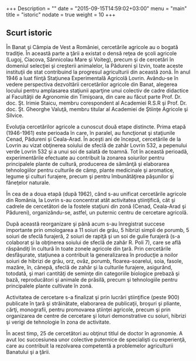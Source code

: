 +++
Description = ""
date = "2015-09-15T14:59:02+03:00"
menu = "main"
title = "istoric"
nodate = true
weight = 10
+++

## Scurt istoric

În Banat şi Câmpia de Vest a României, cercetările agricole au o bogată tradiţie. În această parte a ţării a existat o densă reţea de şcoli agricole (Lugoj, Ciacova, Sânnicolau Mare şi Voiteg), precum şi de cercetări în domeniul selecţiei şi creşterii animalelor, la Pădureni şi Izvin, toate aceste instituţii de stat contribuind la progresul agriculturii din această zonă.
În anul 1946 a luat fiinţă Staţiunea Experimentală Agricolă Lovrin.
Avându-se în vedere perspectiva dezvoltării cercetărilor agricole din Banat, alegerea locului pentru amplasarea staţiunii aparţine unui colectiv de cadre didactice al Facultăţii de Agronomie din Timişoara, din care au făcut parte Prof. Dr. doc. Şt. Irimie Staicu, membru corespondent al Academiei R.S.R şi Prof. Dr. doc. Şt. Gheorghe Valuţă, membru titular al Academiei de Ştiinţe Agricole şi Silvice.

Evoluţia cercetărilor agricole a cunoscut două etape distincte. Prima etapă (1946-1961) este perioada în care, în paralel, au funcţionat şi staţiunile Cenad, Pădureni şi Ceala-Arad. În aceşti ani de început, cercetările de la Lovrin au vizat obţinerea soiului de sfeclă de zahăr Lovrin 532, a pepenului verde Lovrin 532 şi a unui soi de salată de toamnă. Tot în această perioadă, experimentările efectuate au contribuit la zonarea soiurilor pentru principalele plante de cultură, producerea de sămânţă şi elaborarea tehnologiilor pentru culturile de câmp, plante medicinale şi aromatice, legume şi culturi furajere, precum şi pentru îmbunătăţirea păşunilor şi fâneţelor naturale.

În cea de a doua etapă (după 1962), când s-au unificat cercetările agricole din România, la Lovrin s-au concentrat atât activitatea ştiinţifică, cât şi cadrele de cercetători de la fostele staţiuni din zonă (Cenad, Ceala-Arad şi Pădureni), organizându-se, astfel, un puternic centru de cercetare agricolă.

După această reorganizare şi până acum s-au înregistrat succese importante prin omologarea a 11 soiuri de grâu, 5 hibrizi simpli de porumb, 5 soiuri de sfeclă furajeră, 2 soiuri de rapiţă şi un soi de gulie furajeră (s-a colaborat şi la obţinerea soiului de sfeclă de zahăr R. Poli 7), care se află răspândiţi în cultură în toate zonele agricole din ţară. Prin cercetările desfăşurate, staţiunea a contribuit la generalizarea în producţie a noilor soiuri de hibrizi de grâu, orz, ovăz, porumb, floarea-soarelui, soia, fasole, mazăre, în, cânepă, sfeclă de zahăr şi la culturile furajere, asigurând, totodată, şi mari cantităţi de seminţe din categoriile biologice prebază şi bază, reproducători şi animale de prăsilă, precum şi tehnologiile pentru principalele plante cultivate în zonă.

Activitatea de cercetare s-a finalizat şi prin lucrări ştiinţifice (peste 900) publicate în ţară şi străinătate, elaborarea de publicaţii, broşuri şi pliante, cărţi, monografii, pentru promovarea ştiinţei agricole, precum şi prin organizarea de centre de cercetare şi loturi demonstrative cu soiuri, hibrizi şi verigi de tehnologie în zona de activitate.

În acest timp, 25 de cercetători au obţinut titlul de doctor în agronomie. A avut loc succesiunea unor colective puternice de specialişti cu experienţă, care au contribuit la rezolvarea competentă a problemelor agriculturii Banatului şi a ţării.
